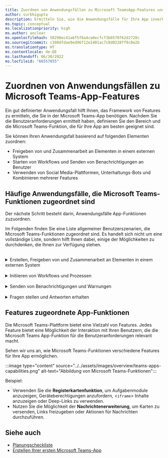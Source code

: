 ```yaml
---
title: Zuordnen von Anwendungsfällen zu Microsoft TeamsApp-Features und -Funktionen
author: surbhigupta
description: Ermitteln Sie, wie die Anwendungsfälle für Ihre App innerhalb der Microsoft Teams-Oberfläche, in App-Features und -Funktionen funktionieren können. Ordnen Sie allgemeine Anwendungsfälle Funktionen zu.
ms.topic: conceptual
ms.localizationpriority: high
ms.author: anclear
ms.openlocfilehash: 50298ec41a6f5f6a4ca0ecfcf3b0570762d2720c
ms.sourcegitcommit: c398dfdae9ed96f12e1401ac7c8d0228ff9c0a2b
ms.translationtype: HT
ms.contentlocale: de-DE
ms.lasthandoff: 06/30/2022
ms.locfileid: "66557855"
---
```

# <a name="map-your-use-cases-to-teams-app-features"></a>Zuordnen von Anwendungsfällen zu Microsoft Teams-App-Features

Ein gut definierter Anwendungsfall hilft Ihnen, das Framework von Features zu ermitteln, die Sie in der Microsoft Teams-App benötigen. Nachdem Sie die Benutzeranforderungen ermittelt haben, definieren Sie den Bereich und die Microsoft Teams-Funktion, die für Ihre App am besten geeignet sind.

Sie können Ihren Anwendungsfall basierend auf folgenden Elementen zuordnen:

* Freigeben von und Zusammenarbeit an Elementen in einem externen System
* Starten von Workflows und Senden von Benachrichtigungen an Benutzer
* Verwenden von Social Media-Plattformen, Unterhaltungs-Bots und Kombinieren mehrerer Features

## <a name="common-use-cases-mapped-to-teams-capabilities"></a>Häufige Anwendungsfälle, die Microsoft Teams-Funktionen zugeordnet sind

Der nächste Schritt besteht darin, Anwendungsfälle App-Funktionen zuzuordnen.

Im Folgenden finden Sie eine Liste allgemeiner Benutzerszenarien, die Microsoft Teams-Funktionen zugeordnet sind. Es handelt sich nicht um eine vollständige Liste, sondern hilft Ihnen dabei, einige der Möglichkeiten zu durchdenken, die Ihnen zur Verfügung stehen.
</br>
</br>
<details>
<summary>Erstellen, Freigeben von und Zusammenarbeit an Elementen in einem externen System</summary>

Apps für die Interaktion mit Ihren Daten

| **Sie möchten...** | **Probieren Sie Folgendes aus...** |
| --- | --- |
| Externe Systeme durchsuchen und die Ergebnisse als interaktive Karte mit anderen teilen | Nachrichtenerweiterungen mit Suchbefehlen |
| Informationen sammeln, um sie in einen Datenspeicher einzufügen oder erweiterte Suchvorgänge auszuführen. | Nachrichtenerweiterungen mit Aktionsbefehlen |
| Eingebettete Weblösungen erstellen zum Anzeigen, Arbeiten mit und Freigeben von Daten | Registerkarten |
| Daten aus dem Microsoft Teams-Client per Push übertragen und senden | Connectors und Webhooks|
| Interaktive modale Formulare, von wo immer Sie diese benötigen, um Informationen zu sammeln oder anzuzeigen | Aufgabenmodule |

</details>
</br>
<details>
<summary>Initiieren von Workflows und Prozessen</summary>

Eine schnelle Möglichkeit, einen Prozess oder Workflow in einem externen System zu starten.

| **Sie möchten...** | **Probieren Sie Folgendes aus...** |
| --- | --- |
| Nachrichten auslösen, sodass Ihre Benutzer die Inhalte einer Nachricht schnell an Ihre Webdienste senden können | Aktionsbefehle für Nachrichtenerweiterungen |
| Öffnen Sie Nachrichten von einer Registerkarte, einem Bot oder einer Nachrichtenerweiterung, um Informationen zu sammeln, bevor Sie einen Workflow starten. | Aufgabenmodule |
| Mit Ihren Benutzern über Text und funktionsreiche Karten interagieren | Unterhaltungs-Bots |
| Eine gute Wahl für einfache Hin- und Her-Interaktionen, wenn Sie keinen vollständigen Unterhaltungs-Bot erstellen müssen. |  Ausgehende Webhooks |

</details>
</br>
<details>
<summary>Senden von Benachrichtigungen und Warnungen</summary>

Senden Sie asynchrone Benachrichtigungen und Warnungen an Ihre Benutzer in Microsoft Teams.

| **Sie möchten...** | **Probieren Sie Folgendes aus...** |
| --- | --- |
| Proaktiv Nachrichten an Gruppen, Kanäle oder einzelne Benutzer senden | Unterhaltungs-Bots |
| Zulassen, dass ein Kanal Nachrichten abonniert. Mithilfe eines Connectors können Benutzer das Abonnement über eine Konfigurationsseite anpassen. | Connectors und eingehende Webhooks |

</details>
</br>
<details>
<summary>Fragen stellen und Antworten erhalten</summary>

Kommunizieren mit Ihren Benutzern und Lösen ihrer Fragen

| **Sie möchten...** | **Probieren Sie Folgendes aus...** |
| --- | --- |
| Verarbeitung natürlicher Sprache, KI, maschinelles Lernen u. Ä. Verwenden Sie einen Bot, der von der intelligenten Cloud unterstützt wird, um Ihren Benutzern die benötigten Antworten bereitzustellen. | Unterhaltungs-Bots |
| Ihr vorhandenes Webportal in Microsoft Teams einbetten oder eine Microsoft Teams-spezifische Version für zusätzliche Funktionen erstellen | Registerkarten |

</details>

## <a name="app-capabilities-mapped-to-features"></a>Features zugeordnete App-Funktionen

Die Microsoft Teams-Plattform bietet eine Vielzahl von Features. Jedes Feature bietet eine Möglichkeit der Interaktion mit Ihren Benutzern, die die Microsoft Teams App-Funktion für die Benutzeranforderungen relevant macht.

Sehen wir uns an, wie Microsoft Teams-Funktionen verschiedene Features für Ihre App ermöglichen.

:::image type="content" source="../../assets/images/overview/teams-apps-capabilities.png" alt-text="Abbildung von Microsoft Teams-Funktionen":::

Beispiel:

* Verwenden Sie die **Registerkartenfunktion**, um Aufgabenmodule anzuzeigen, Geräteberechtigungen anzufordern, <`iframe`> Inhalte anzuzeigen oder Deep-Links zu verwenden.
* Nutzen Sie die Möglichkeit der **Nachrichtenerweiterung**, um Karten zu versenden, Links freizugeben oder Aktionen für Nachrichten durchzuführen.

## <a name="see-also"></a>Siehe auch

* [Planungscheckliste](../design/planning-checklist.md)
* [Erstellen Ihrer ersten Microsoft Teams-App](../../get-started/get-started-overview.md)
